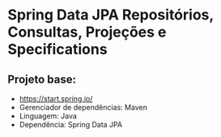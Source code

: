 # Spring Data JPA Repositórios, Consultas, Projeções e Specifications

## Projeto base:

- https://start.spring.io/
- Gerenciador de dependências: Maven
- Linguagem: Java
- Dependência: Spring Data JPA

